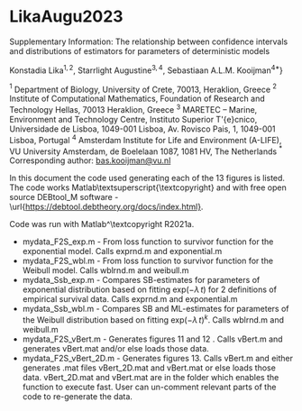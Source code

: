 # LikaAugu2023
Supplementary Information: The relationship between confidence intervals and distributions of estimators for parameters of deterministic models

Konstadia Lika$^{1,2}$, Starrlight Augustine$^{3,4}$, Sebastiaan A.L.M. Kooijman$^{4\ast}$}
  
$^1$ Department of Biology, University of Crete, 70013, Heraklion, Greece
$^2$ Institute of Computational Mathematics,
Foundation of Research and Technology Hellas, 70013 Heraklion, Greece
$^3$ MARETEC – Marine, Environment and Technology Centre, 
Instituto Superior T\'{e}cnico, Universidade de Lisboa, 1049-001 Lisboa, 
Av. Rovisco Pais, 1, 1049-001 Lisboa,
Portugal
$^4$  Amsterdam Institute for Life and Environment (A-LIFE), 
VU University Amsterdam, de Boelelaan 1087, 1081 HV, The Netherlands
$^\ast$ Corresponding author: bas.kooijman@vu.nl

In this document the code used generating each of the 13 figures is listed. The code works Matlab\textsuperscript{\textcopyright} and with free open source DEBtool\_M software - \url{https://debtool.debtheory.org/docs/index.html}.

Code was run with Matlab^\textcopyright R2021a. 


*  mydata_F2S_exp.m - From loss function to survivor function for the exponential model. Calls exprnd.m and exponential.m
* mydata_F2S_wbl.m - From loss function to survivor function for the Weibull model. Calls wblrnd.m and weibull.m 
* mydata_Ssb_exp.m - Compares SB-estimates for parameters of exponential distribution based on fitting exp$(-\lambda \, t)$ for 2 definitions of empirical survival data. Calls exprnd.m and exponential.m
* mydata_Ssb_wbl.m - Compares SB and ML-estimates for parameters of the Weibull distribution based on fitting exp$(-\lambda \, t)^k$. Calls wblrnd.m and weibull.m 
* mydata_F2S_vBert.m - Generates figures 11 and 12 . Calls vBert.m and generates  vBert.mat and/or else loads those data.
* mydata_F2S_vBert_2D.m  - Generates figures 13. Calls vBert.m and either generates .mat files vBert\_2D.mat and vBert.mat or else loads those data. vBert\_2D.mat and vBert.mat are in the folder which enables the function to execute fast. User can un-comment relevant parts of the code to re-generate the data. 
